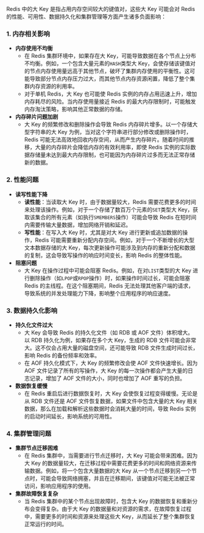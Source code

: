 Redis 中的大 Key 是指占用内存空间较大的键值对，这些大 Key 可能会对 Redis 的性能、可用性、数据持久化和集群管理等方面产生诸多负面影响：

  

### 1. 内存相关影响
- **内存使用不均衡**
    - 在 Redis 集群环境中，如果存在大 Key，可能导致数据在各个节点上分布不均衡。例如，一个包含大量元素的`HASH`类型大 Key，会使存储该键值对的节点内存使用量远高于其他节点，破坏了集群内存使用的平衡性。这可能导致部分节点内存压力过大，而其他节点内存资源闲置，降低了整个集群内存资源的利用率。
    - 对于单机 Redis，大 Key 也可能使 Redis 实例的内存占用迅速上升，增加内存耗尽的风险。当内存使用量接近 Redis 的最大内存限制时，可能触发内存淘汰策略，影响其他正常数据的存储。
- **内存碎片问题加剧**
    - 大 Key 的频繁修改和删除操作会导致 Redis 内存碎片增多。以一个存储大型字符串的大 Key 为例，当对这个字符串进行部分修改或删除操作时，Redis 可能无法高效地回收内存空间，从而产生内存碎片。随着时间的推移，大量的内存碎片会降低内存的有效利用率，即使 Redis 实例的实际数据存储量未达到最大内存限制，也可能因为内存碎片过多而无法正常存储新的数据。
### 2. 性能问题
- **读写性能下降**
    - **读性能**：当读取大 Key 时，由于数据量较大，Redis 需要花费更多的时间来处理该操作。例如，对于一个存储了数百万个元素的`SET`类型大 Key，获取该集合的所有元素（如执行`SMEMBERS`操作）可能会导致 Redis 在短时间内需要传输大量数据，增加网络开销和延迟。
    - **写性能**：在写入大 Key 时，尤其是对大 Key 进行更新或追加数据的操作，Redis 可能需要重新分配内存空间。例如，对于一个不断增长的大型文本数据存储的大 Key，每次更新操作可能涉及到内存的重新分配和数据的复制，这会导致写操作的响应时间变长，影响 Redis 的整体性能。
- **阻塞问题**
    - 大 Key 在操作过程中可能会阻塞 Redis。例如，在对`LIST`类型的大 Key 进行删除操作（如`LPOP`或`RPOP`操作）时，如果操作时间过长，可能会阻塞 Redis 的主线程。在这个阻塞期间，Redis 无法处理其他客户端的请求，导致系统的并发处理能力下降，影响整个应用程序的响应速度。
### 3. 数据持久化影响
- **持久化文件过大**
    - 大 Key 会导致 Redis 的持久化文件（如 RDB 或 AOF 文件）体积增大。以 RDB 持久化为例，如果存在多个大 Key，生成的 RDB 文件可能会非常大。这不仅会占用大量的磁盘空间，还可能导致 RDB 文件生成时间过长，影响 Redis 的备份频率和效率。
    - 在 AOF 持久化模式下，大 Key 的频繁修改会使 AOF 文件快速增长。因为 AOF 文件记录了所有的写操作，大 Key 的每一次操作都会产生大量的日志记录，增加了 AOF 文件的大小，同时也增加了 AOF 重写的负担。
- **数据恢复缓慢**
    - 在 Redis 重启后进行数据恢复时，大 Key 会使恢复过程变得缓慢。无论是从 RDB 文件还是 AOF 文件恢复数据，如果文件中包含大量的大 Key 相关数据，那么在加载和解析这些数据时会消耗大量的时间，导致 Redis 实例的启动时间延长，影响系统的可用性。
### 4. 集群管理问题
- **集群节点迁移困难**
    - 在 Redis 集群中，当需要进行节点迁移时，大 Key 可能会带来困难。因为大 Key 的数据量较大，在迁移过程中需要花费更多的时间和网络资源来传输数据。例如，将一个包含大量数据的大 Key 从一个节点迁移到另一个节点时，可能会导致网络拥塞，并且在迁移期间，该键值对可能无法被正常访问，影响应用程序的使用。
- **集群故障恢复复杂**
    - 当 Redis 集群中的某个节点出现故障时，包含大 Key 的数据恢复和重新分布会变得复杂。由于大 Key 的数据量和对资源的需求，在故障恢复过程中，需要更多的时间和资源来处理这些大 Key，从而延长了整个集群恢复正常运行的时间。